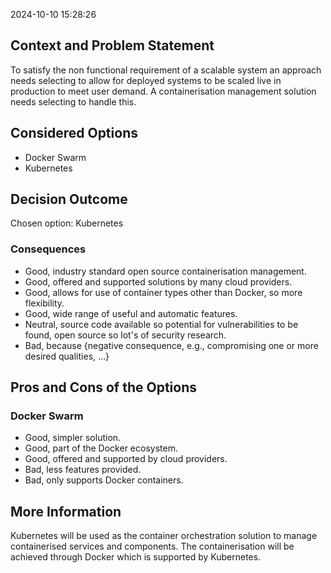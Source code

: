2024-10-10 15:28:26
## Context and Problem Statement

To satisfy the non functional requirement of a scalable system an approach needs selecting to allow for deployed systems to be scaled live in production to meet user demand. A containerisation management solution needs selecting to handle this.

## Considered Options

- Docker Swarm
- Kubernetes

## Decision Outcome

Chosen option: Kubernetes

### Consequences

- Good, industry standard open source containerisation management.
- Good, offered and supported solutions by many cloud providers.
- Good, allows for use of container types other than Docker, so more flexibility.
- Good, wide range of useful and automatic features.
- Neutral, source code available so potential for vulnerabilities to be found, open source so lot's of security research.
- Bad, because {negative consequence, e.g., compromising one or more desired qualities, …}

## Pros and Cons of the Options

### Docker Swarm

- Good, simpler solution.
- Good, part of the Docker ecosystem.
- Good, offered and supported by cloud providers.
- Bad, less features provided.
- Bad, only supports Docker containers.

## More Information

Kubernetes will be used as the container orchestration solution to manage containerised services and components. The containerisation will be achieved through Docker which is supported by Kubernetes.